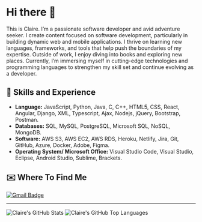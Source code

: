 # Hi there 👋
This is Claire. I’m a passionate software developer and avid adventure seeker. I create content focused on software development, particularly in building dynamic web and mobile applications. I thrive on learning new languages, frameworks, and tools that help push the boundaries of my expertise. Outside of work, I enjoy diving into books and exploring new places. Currently, I’m immersing myself in cutting-edge technologies and programming languages to strengthen my skill set and continue evolving as a developer.

## 🦾 Skills and Experience
* **Language:** JavaScript, Python, Java, C, C++, HTML5, CSS, React, Angular, Django, XML, Typescript, Ajax, Nodejs, jQuery, Bootstrap, Postman.
* **Databases:** SQL, MySQL, PostgreSQL, Microsoft SQL, NoSQL, MongoDB. 
* **Software:** AWS S3, AWS EC2, AWS RDS, Heroku, Netlify, Jira, Git, GitHub, Azure, Docker, Adobe, Figma.
* **Operating System/ Microsoft Office:** Visual Studio Code, Visual Studio, Eclipse, Android Studio, Sublime, Brackets.

## ✉️ Where To Find Me
[![Gmail Badge](https://img.shields.io/badge/Gmail-%2312100E.svg?style=for-the-badge&logo=gmail&logoColor=white&link=mailto:claire.rsulaiman@gmail.com)](mailto:claire.rsulaiman@gmail.com)

---
<img align="center" alt="Claire's GitHub Stats" src="https://github-readme-stats.vercel.app/api?username=rezi410&show_icons=true&theme=gotham" />

<img align="center" alt="Claire's GitHub Top Languages" src="https://github-readme-stats.vercel.app/api/top-langs/?username=Rezi&show_icons=true&theme=gotham" />
